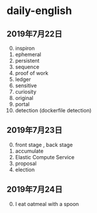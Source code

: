 # daily-english

## 2019年7月22日
0. inspiron
1. ephemeral
2. persistent
3. sequence
4. proof of work
5. ledger
6. sensitive
7. curiosity
8. original
9. portal
10. detection (dockerfile detection)

## 2019年7月23日
0. front stage , back stage
1. accumulate
2. Elastic Compute Service
3. proposal
4. election

## 2019年7月24日
0. I eat oatmeal with a spoon
